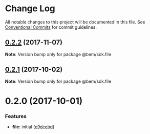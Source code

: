 # Change Log

All notable changes to this project will be documented in this file.
See [Conventional Commits](https://conventionalcommits.org) for commit guidelines.

<a name="0.2.2"></a>
## [0.2.2](https://github.com/bem/bem-sdk/compare/@bem/sdk.file@0.2.0...@bem/sdk.file@0.2.2) (2017-11-07)




**Note:** Version bump only for package @bem/sdk.file

<a name="0.2.1"></a>
## [0.2.1](https://github.com/bem/bem-sdk/compare/@bem/sdk.file@0.2.0...@bem/sdk.file@0.2.1) (2017-10-02)




**Note:** Version bump only for package @bem/sdk.file

<a name="0.2.0"></a>
# 0.2.0 (2017-10-01)


### Features

* **file:** initial ([e9dcebd](https://github.com/bem/bem-sdk/commit/e9dcebd))
